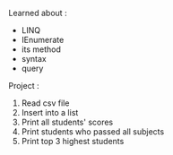 Learned about :
- LINQ
- IEnumerate
- its method
- syntax
- query

Project :
1. Read csv file
2. Insert into a list
3. Print all students' scores
4. Print students who passed all subjects
5. Print top 3 highest students
